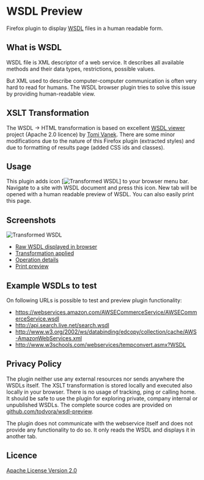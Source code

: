 # WSDL Preview
Firefox plugin to display [WSDL](https://en.wikipedia.org/wiki/Web_Services_Description_Language) files in a human readable form.

## What is WSDL
WSDL file is XML descriptor of a web service. It describes all available methods and their
data types, restrictions, possible values.

But XML used to describe computer-computer communication is often very hard to read for humans.
The WSDL browser plugin tries to solve this issue by providing human-readable view.

## XSLT Transformation
The WSDL -> HTML transformation is based on excellent [WSDL viewer](http://tomi.vanek.sk/index.php?page=wsdl-preview)
project (Apache 2.0 licence) by [Tomi Vanek](https://twitter.com/tomivanek1). There are some
minor modifications due to the nature of this Firefox plugin (extracted styles) and due
to formatting of results page (added CSS ids and classes).

## Usage
This plugin adds icon [![Transformed WSDL](https://raw.github.com/todvora/wsdl-preview/master/data/icon-16.png)] to your browser menu bar. Navigate to a site with WSDL document and press this icon. New tab will be opened with a human readable preview of WSDL. You can also easily print this page.

## Screenshots

![Transformed WSDL](https://raw.github.com/todvora/wsdl-preview/master/screenshots/transformed-operation-details.png)

- [Raw WSDL displayed in browser](https://raw.github.com/todvora/wsdl-preview/master/screenshots/raw-wsdl.png)
- [Transformation applied](https://raw.github.com/todvora/wsdl-preview/master/screenshots/transformed-wsdl.png)
- [Operation details](https://raw.github.com/todvora/wsdl-preview/master/screenshots/transformed-operation-details.png)
- [Print preview](https://raw.github.com/todvora/wsdl-preview/master/screenshots/print-preview.png)

## Example WSDLs to test

On following URLs is possible to test and preview plugin functionality:
- https://webservices.amazon.com/AWSECommerceService/AWSECommerceService.wsdl
- http://api.search.live.net/search.wsdl
- http://www.w3.org/2002/ws/databinding/edcopy/collection/cache/AWS-AmazonWebServices.xml
- http://www.w3schools.com/webservices/tempconvert.asmx?WSDL

## Privacy Policy
The plugin neither use any external resources nor sends anywhere the WSDLs itself. The XSLT transformation is stored locally and
executed also locally in your browser. There is no usage of tracking, ping or calling home. It should be safe to use the plugin for exploring
private, company internal or unpublished WSDLs. The complete source codes are provided on [github.com/todvora/wsdl-preview](https://github.com/todvora/wsdl-preview).

The plugin does not communicate with the webservice itself and does not provide any functionality to do so. It only reads the WSDL and displays it in another tab.

## Licence
[Apache License Version 2.0](https://www.apache.org/licenses/LICENSE-2.0.txt)
